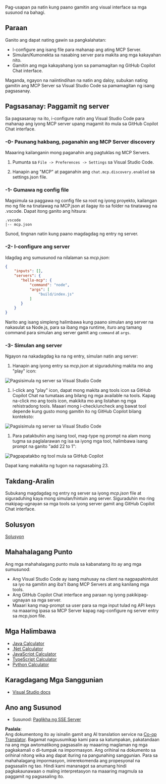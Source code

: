 <!--
CO_OP_TRANSLATOR_METADATA:
{
  "original_hash": "54e9ffc5dba01afcb8880a9949fd1881",
  "translation_date": "2025-07-13T19:33:38+00:00",
  "source_file": "03-GettingStarted/04-vscode/README.md",
  "language_code": "tl"
}
-->
Pag-usapan pa natin kung paano gamitin ang visual interface sa mga susunod na bahagi.

## Paraan

Ganito ang dapat nating gawin sa pangkalahatan:

- I-configure ang isang file para mahanap ang ating MCP Server.
- Simulan/Kumonekta sa nasabing server para makita ang mga kakayahan nito.
- Gamitin ang mga kakayahang iyon sa pamamagitan ng GitHub Copilot Chat interface.

Maganda, ngayon na naiintindihan na natin ang daloy, subukan nating gamitin ang MCP Server sa Visual Studio Code sa pamamagitan ng isang pagsasanay.

## Pagsasanay: Paggamit ng server

Sa pagsasanay na ito, i-configure natin ang Visual Studio Code para mahanap ang iyong MCP server upang magamit ito mula sa GitHub Copilot Chat interface.

### -0- Paunang hakbang, paganahin ang MCP Server discovery

Maaaring kailanganin mong paganahin ang pagtuklas ng MCP Servers.

1. Pumunta sa `File -> Preferences -> Settings` sa Visual Studio Code.

1. Hanapin ang "MCP" at paganahin ang `chat.mcp.discovery.enabled` sa settings.json file.

### -1- Gumawa ng config file

Magsimula sa paggawa ng config file sa root ng iyong proyekto, kailangan mo ng file na tinatawag na MCP.json at ilagay ito sa folder na tinatawag na .vscode. Dapat itong ganito ang hitsura:

```text
.vscode
|-- mcp.json
```

Sunod, tingnan natin kung paano magdagdag ng entry ng server.

### -2- I-configure ang server

Idagdag ang sumusunod na nilalaman sa *mcp.json*:

```json
{
    "inputs": [],
    "servers": {
       "hello-mcp": {
           "command": "node",
           "args": [
               "build/index.js"
           ]
       }
    }
}
```

Narito ang isang simpleng halimbawa kung paano simulan ang server na nakasulat sa Node.js, para sa ibang mga runtime, ituro ang tamang command para simulan ang server gamit ang `command` at `args`.

### -3- Simulan ang server

Ngayon na nakadagdag ka na ng entry, simulan natin ang server:

1. Hanapin ang iyong entry sa *mcp.json* at siguraduhing makita mo ang "play" icon:

  ![Pagsisimula ng server sa Visual Studio Code](../../../../translated_images/vscode-start-server.8e3c986612e3555de47e5b1e37b2f3020457eeb6a206568570fd74a17e3796ad.tl.png)  

1. I-click ang "play" icon, dapat mong makita ang tools icon sa GitHub Copilot Chat na tumataas ang bilang ng mga available na tools. Kapag na-click mo ang tools icon, makikita mo ang listahan ng mga rehistradong tools. Maaari mong i-check/uncheck ang bawat tool depende kung gusto mong gamitin ito ng GitHub Copilot bilang konteksto:

  ![Pagsisimula ng server sa Visual Studio Code](../../../../translated_images/vscode-tool.0b3bbea2fb7d8c26ddf573cad15ef654e55302a323267d8ee6bd742fe7df7fed.tl.png)

1. Para patakbuhin ang isang tool, mag-type ng prompt na alam mong tugma sa paglalarawan ng isa sa iyong mga tool, halimbawa isang prompt na ganito "add 22 to 1":

  ![Pagpapatakbo ng tool mula sa GitHub Copilot](../../../../translated_images/vscode-agent.d5a0e0b897331060518fe3f13907677ef52b879db98c64d68a38338608f3751e.tl.png)

  Dapat kang makakita ng tugon na nagsasabing 23.

## Takdang-Aralin

Subukang magdagdag ng entry ng server sa iyong *mcp.json* file at siguraduhing kaya mong simulan/hintuin ang server. Siguraduhin mo ring makipag-ugnayan sa mga tools sa iyong server gamit ang GitHub Copilot Chat interface.

## Solusyon

[Solusyon](./solution/README.md)

## Mahahalagang Punto

Ang mga mahahalagang punto mula sa kabanatang ito ay ang mga sumusunod:

- Ang Visual Studio Code ay isang mahusay na client na nagpapahintulot sa iyo na gamitin ang iba't ibang MCP Servers at ang kanilang mga tools.
- Ang GitHub Copilot Chat interface ang paraan ng iyong pakikipag-ugnayan sa mga server.
- Maaari kang mag-prompt sa user para sa mga input tulad ng API keys na maaaring ipasa sa MCP Server kapag nag-configure ng server entry sa *mcp.json* file.

## Mga Halimbawa

- [Java Calculator](../samples/java/calculator/README.md)
- [.Net Calculator](../../../../03-GettingStarted/samples/csharp)
- [JavaScript Calculator](../samples/javascript/README.md)
- [TypeScript Calculator](../samples/typescript/README.md)
- [Python Calculator](../../../../03-GettingStarted/samples/python)

## Karagdagang Mga Sanggunian

- [Visual Studio docs](https://code.visualstudio.com/docs/copilot/chat/mcp-servers)

## Ano ang Susunod

- Susunod: [Paglikha ng SSE Server](../05-sse-server/README.md)

**Paalala**:  
Ang dokumentong ito ay isinalin gamit ang AI translation service na [Co-op Translator](https://github.com/Azure/co-op-translator). Bagamat nagsusumikap kami para sa katumpakan, pakatandaan na ang mga awtomatikong pagsasalin ay maaaring maglaman ng mga pagkakamali o di-tumpak na impormasyon. Ang orihinal na dokumento sa orihinal nitong wika ang dapat ituring na pangunahing sanggunian. Para sa mahahalagang impormasyon, inirerekomenda ang propesyonal na pagsasalin ng tao. Hindi kami mananagot sa anumang hindi pagkakaunawaan o maling interpretasyon na maaaring magmula sa paggamit ng pagsasaling ito.